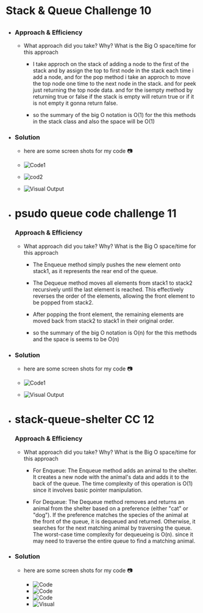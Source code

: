 # Stack & Queue Challenge 10 
## 

- ### Approach & Efficiency

    - What approach did you take? Why? What is the Big O space/time for this approach

        - I take approch on the stack of adding a node to the first of the stack and by assign the top to first node in the stack
        each time i add a node, and for the pop method i take an approch to move the top node one time to the next node in the stack.
        and for peek just returning the top node data. and for the isempty method by returning true or false if the stack is empty will return true 
        or if it is not empty it gonna return false.


        - so the summary of the big O notation is O(1) for the this methods in the stack class and also the space will be O(1)

- ### Solution

    - here are some screen shots for my code :camera:

    - ![Code1](./Code1.png)
    - ![cod2](./code.png)
    - ![Visual Output](./output.png)


- # psudo queue code challenge 11 
    ### Approach & Efficiency

    - What approach did you take? Why? What is the Big O space/time for this approach

        - The Enqueue method simply pushes the new element onto stack1, as it represents the rear end of the queue.
        - The Dequeue method moves all elements from stack1 to stack2 recursively until the last element is reached. This effectively reverses the order of the elements, allowing the front element to be popped from stack2.
        - After popping the front element, the remaining elements are moved back from stack2 to stack1 in their original order.


        - so the summary of the big O notation is O(n) for the this methods and the space is seems to be O(n)

- ### Solution

    - here are some screen shots for my code :camera:

    - ![Code1](./psudoqueue.png)
    - ![Visual Output](./output2.png)

- # stack-queue-shelter CC 12 
    ### Approach & Efficiency 

     - What approach did you take? Why? What is the Big O space/time for this approach

          - For Enqueue: The Enqueue method adds an animal to the shelter. It creates a new node with the animal's data and adds it to the back of the queue.
         The time complexity of this operation is O(1) since it involves basic pointer manipulation.

        - For Dequeue: The Dequeue method removes and returns an animal from the shelter based on a preference (either "cat" or "dog").
        If the preference matches the species of the animal at the front of the queue, it is dequeued and returned.
        Otherwise, it searches for the next matching animal by traversing the queue.
        The worst-case time complexity for dequeueing is O(n).
        since it may need to traverse the entire queue to find a matching animal.

- ### Solution

    - here are some screen shots for my code :camera:

        - ![Code](./shelter1.PNG)
        - ![Code](./shelter2.PNG)
        - ![Code](./shelter3.PNG)
        - ![Visual](./shelter4.PNG)

